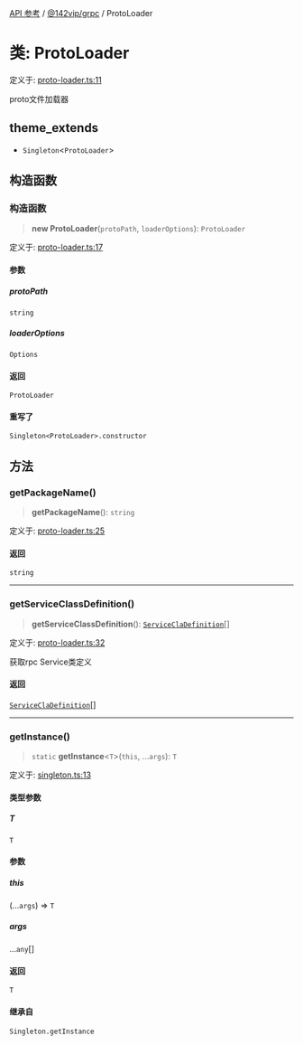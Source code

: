 [API 参考](../../../index.md) / [@142vip/grpc](../index.md) / ProtoLoader

# 类: ProtoLoader

定义于: [proto-loader.ts:11](https://github.com/142vip/core-x/blob/67692efe75f30bef8a4893bf3d01dbe094be97e2/packages/grpc/src/proto-loader.ts#L11)

proto文件加载器

## theme_extends

- `Singleton`\<`ProtoLoader`\>

## 构造函数

### 构造函数

> **new ProtoLoader**(`protoPath`, `loaderOptions`): `ProtoLoader`

定义于: [proto-loader.ts:17](https://github.com/142vip/core-x/blob/67692efe75f30bef8a4893bf3d01dbe094be97e2/packages/grpc/src/proto-loader.ts#L17)

#### 参数

##### protoPath

`string`

##### loaderOptions

`Options`

#### 返回

`ProtoLoader`

#### 重写了

`Singleton<ProtoLoader>.constructor`

## 方法

### getPackageName()

> **getPackageName**(): `string`

定义于: [proto-loader.ts:25](https://github.com/142vip/core-x/blob/67692efe75f30bef8a4893bf3d01dbe094be97e2/packages/grpc/src/proto-loader.ts#L25)

#### 返回

`string`

***

### getServiceClassDefinition()

> **getServiceClassDefinition**(): [`ServiceClaDefinition`](../interfaces/ServiceClaDefinition.md)[]

定义于: [proto-loader.ts:32](https://github.com/142vip/core-x/blob/67692efe75f30bef8a4893bf3d01dbe094be97e2/packages/grpc/src/proto-loader.ts#L32)

获取rpc Service类定义

#### 返回

[`ServiceClaDefinition`](../interfaces/ServiceClaDefinition.md)[]

***

### getInstance()

> `static` **getInstance**\<`T`\>(`this`, ...`args`): `T`

定义于: [singleton.ts:13](https://github.com/142vip/core-x/blob/67692efe75f30bef8a4893bf3d01dbe094be97e2/packages/grpc/src/singleton.ts#L13)

#### 类型参数

##### T

`T`

#### 参数

##### this

(...`args`) => `T`

##### args

...`any`[]

#### 返回

`T`

#### 继承自

`Singleton.getInstance`
